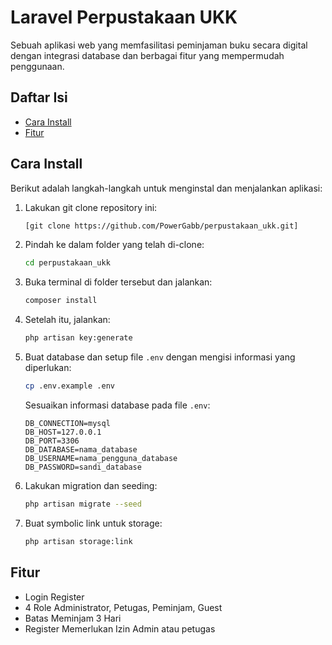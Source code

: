 # Laravel Perpustakaan UKK



Sebuah aplikasi web yang memfasilitasi peminjaman buku secara digital dengan integrasi database dan berbagai fitur yang mempermudah penggunaan.

## Daftar Isi

- [Cara Install](#cara-install)
- [Fitur](#fitur)

## Cara Install

Berikut adalah langkah-langkah untuk menginstal dan menjalankan aplikasi:

1. Lakukan git clone repository ini:

    ```bash
    [git clone https://github.com/PowerGabb/perpustakaan_ukk.git]
    ```

2. Pindah ke dalam folder yang telah di-clone:

    ```bash
    cd perpustakaan_ukk
    ```

3. Buka terminal di folder tersebut dan jalankan:

    ```bash
    composer install
    ```

4. Setelah itu, jalankan:

    ```bash
    php artisan key:generate
    ```

5. Buat database dan setup file `.env` dengan mengisi informasi yang diperlukan:

    ```bash
    cp .env.example .env
    ```

    Sesuaikan informasi database pada file `.env`:

    ```env
    DB_CONNECTION=mysql
    DB_HOST=127.0.0.1
    DB_PORT=3306
    DB_DATABASE=nama_database
    DB_USERNAME=nama_pengguna_database
    DB_PASSWORD=sandi_database
    ```

6. Lakukan migration dan seeding:

    ```bash
    php artisan migrate --seed
    ```

7. Buat symbolic link untuk storage:

    ```bash
    php artisan storage:link
    ```

## Fitur

- Login Register 
- 4 Role Administrator, Petugas, Peminjam, Guest
- Batas Meminjam 3 Hari
- Register Memerlukan Izin Admin atau petugas

